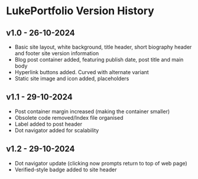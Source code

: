 # LukePortfolio Version History

## v1.0 - 26-10-2024
- Basic site layout, white background, title header, short biography header and footer site version information
- Blog post container added, featuring publish date, post title and main body
- Hyperlink buttons added. Curved with alternate variant
- Static site image and icon added, placeholders

## v1.1 - 29-10-2024
- Post container margin increased (making the container smaller)
- Obsolete code removed/Index file organised
- Label added to post header
- Dot navigator added for scalability

## v1.2 - 29-10-2024
- Dot navigator update (clicking now prompts return to top of web page)
- Verified-style badge added to site header
